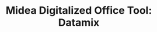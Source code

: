 ---
title: "Midea Digitalized Office Tool: Datamix"
categories:
  - computer techniques
tags:
  - website development
  - python
---